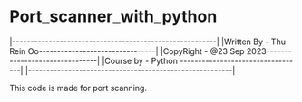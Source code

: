 # Port_scanner_with_python
|--------------------------------------------------------|
|Written By - Thu Rein Oo--------------------------------|
|CopyRight  - @23 Sep 2023-------------------------------|
|Course by  - Python   ----------------------------------|
|--------------------------------------------------------|

This code is made for port scanning.
